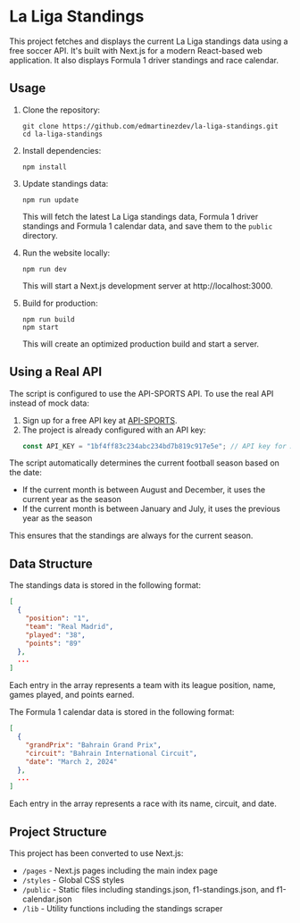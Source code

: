 # La Liga Standings

This project fetches and displays the current La Liga standings data using a free soccer API. It's built with Next.js for a modern React-based web application. It also displays Formula 1 driver standings and race calendar.

## Usage

1. Clone the repository:
   ```
   git clone https://github.com/edmartinezdev/la-liga-standings.git
   cd la-liga-standings
   ```

2. Install dependencies:
   ```
   npm install
   ```

3. Update standings data:
   ```
   npm run update
   ```
   This will fetch the latest La Liga standings data, Formula 1 driver standings and Formula 1 calendar data, and save them to the `public` directory.

4. Run the website locally:
   ```
   npm run dev
   ```
   This will start a Next.js development server at http://localhost:3000.

5. Build for production:
   ```
   npm run build
   npm start
   ```
   This will create an optimized production build and start a server.

## Using a Real API

The script is configured to use the API-SPORTS API. To use the real API instead of mock data:

1. Sign up for a free API key at [API-SPORTS](https://api-sports.io/).
2. The project is already configured with an API key:
   ```javascript
   const API_KEY = "1bf4ff83c234abc234bd7b819c917e5e"; // API key for API-SPORTS
   ```

The script automatically determines the current football season based on the date:
- If the current month is between August and December, it uses the current year as the season
- If the current month is between January and July, it uses the previous year as the season

This ensures that the standings are always for the current season.

## Data Structure

The standings data is stored in the following format:

```json
[
  {
    "position": "1",
    "team": "Real Madrid",
    "played": "38",
    "points": "89"
  },
  ...
]
```

Each entry in the array represents a team with its league position, name, games played, and points earned.

The Formula 1 calendar data is stored in the following format:

```json
[
  {
    "grandPrix": "Bahrain Grand Prix",
    "circuit": "Bahrain International Circuit",
    "date": "March 2, 2024"
  },
  ...
]
```

Each entry in the array represents a race with its name, circuit, and date.

## Project Structure

This project has been converted to use Next.js:

- `/pages` - Next.js pages including the main index page
- `/styles` - Global CSS styles
- `/public` - Static files including standings.json, f1-standings.json, and f1-calendar.json
- `/lib` - Utility functions including the standings scraper